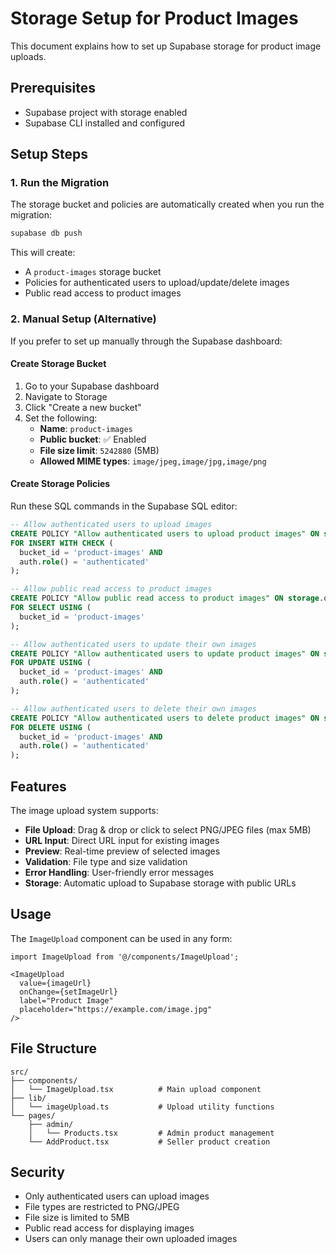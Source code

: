 # Storage Setup for Product Images

This document explains how to set up Supabase storage for product image uploads.

## Prerequisites

- Supabase project with storage enabled
- Supabase CLI installed and configured

## Setup Steps

### 1. Run the Migration

The storage bucket and policies are automatically created when you run the migration:

```bash
supabase db push
```

This will create:
- A `product-images` storage bucket
- Policies for authenticated users to upload/update/delete images
- Public read access to product images

### 2. Manual Setup (Alternative)

If you prefer to set up manually through the Supabase dashboard:

#### Create Storage Bucket

1. Go to your Supabase dashboard
2. Navigate to Storage
3. Click "Create a new bucket"
4. Set the following:
   - **Name**: `product-images`
   - **Public bucket**: ✅ Enabled
   - **File size limit**: `5242880` (5MB)
   - **Allowed MIME types**: `image/jpeg,image/jpg,image/png`

#### Create Storage Policies

Run these SQL commands in the Supabase SQL editor:

```sql
-- Allow authenticated users to upload images
CREATE POLICY "Allow authenticated users to upload product images" ON storage.objects
FOR INSERT WITH CHECK (
  bucket_id = 'product-images' AND
  auth.role() = 'authenticated'
);

-- Allow public read access to product images
CREATE POLICY "Allow public read access to product images" ON storage.objects
FOR SELECT USING (
  bucket_id = 'product-images'
);

-- Allow authenticated users to update their own images
CREATE POLICY "Allow authenticated users to update product images" ON storage.objects
FOR UPDATE USING (
  bucket_id = 'product-images' AND
  auth.role() = 'authenticated'
);

-- Allow authenticated users to delete their own images
CREATE POLICY "Allow authenticated users to delete product images" ON storage.objects
FOR DELETE USING (
  bucket_id = 'product-images' AND
  auth.role() = 'authenticated'
);
```

## Features

The image upload system supports:

- **File Upload**: Drag & drop or click to select PNG/JPEG files (max 5MB)
- **URL Input**: Direct URL input for existing images
- **Preview**: Real-time preview of selected images
- **Validation**: File type and size validation
- **Error Handling**: User-friendly error messages
- **Storage**: Automatic upload to Supabase storage with public URLs

## Usage

The `ImageUpload` component can be used in any form:

```tsx
import ImageUpload from '@/components/ImageUpload';

<ImageUpload
  value={imageUrl}
  onChange={setImageUrl}
  label="Product Image"
  placeholder="https://example.com/image.jpg"
/>
```

## File Structure

```
src/
├── components/
│   └── ImageUpload.tsx          # Main upload component
├── lib/
│   └── imageUpload.ts           # Upload utility functions
└── pages/
    ├── admin/
    │   └── Products.tsx         # Admin product management
    └── AddProduct.tsx           # Seller product creation
```

## Security

- Only authenticated users can upload images
- File types are restricted to PNG/JPEG
- File size is limited to 5MB
- Public read access for displaying images
- Users can only manage their own uploaded images 